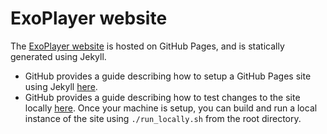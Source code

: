 # ExoPlayer website #

The [ExoPlayer website](https://google.github.io/ExoPlayer/) is hosted on
GitHub Pages, and is statically generated using Jekyll.


* GitHub provides a guide describing how to setup a GitHub Pages site using
  Jekyll
  [here](https://help.github.com/articles/using-jekyll-as-a-static-site-generator-with-github-pages/).
* GitHub provides a guide describing how to test changes to the site locally
  [here](https://help.github.com/articles/setting-up-your-github-pages-site-locally-with-jekyll/).
  Once your machine is setup, you can build and run a local instance of the
  site using `./run_locally.sh` from the root directory.
